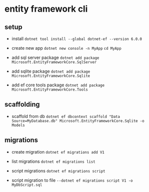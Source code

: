 # entity framework cli

## setup

- install
  `dotnet tool install --global dotnet-ef --version 6.0.0`

- create new app
  `dotnet new console -n MyApp`
  `cd MyApp`

- add sql server package
  `dotnet add package Microsoft.EntityFrameworkCore.SqlServer`

- add sqlite package
  `dotnet add package Microsoft.EntityFrameworkCore.Sqlite`

- add ef core tools package
  `dotnet add package Microsoft.EntityFrameworkCore.Tools`

## scaffolding

- scaffold from db
  `dotnet ef dbcontext scaffold "Data Source=MyDatabase.db" Microsoft.EntityFrameworkCore.Sqlite -o Models`

## migrations

- create migration
  `dotnet ef migrations add V1`

- list migrations
  `dotnet ef migrations list`

- script migrations
  `dotnet ef migrations script`

- script migration to file
  `--dotnet ef migrations script V1 -o MyDbScript.sql`
